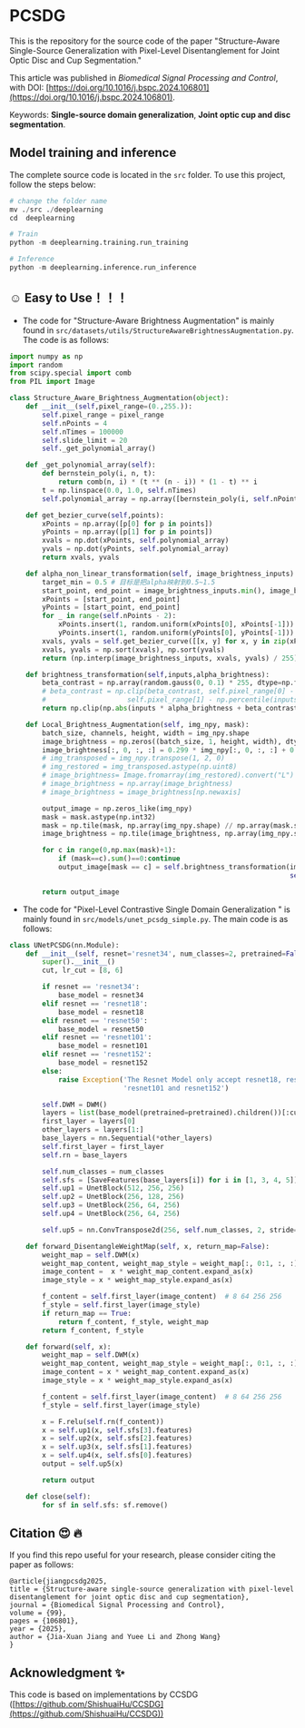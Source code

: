 # PCSDG
This is the repository for the source code of the paper "Structure-Aware Single-Source Generalization with Pixel-Level Disentanglement for Joint Optic Disc and Cup Segmentation."

This article was published in *Biomedical Signal Processing and Control*, with DOI: [https://doi.org/10.1016/j.bspc.2024.106801](https://doi.org/10.1016/j.bspc.2024.106801). 

Keywords: **Single-source domain generalization**, **Joint optic cup and disc segmentation**.


## Model training and inference
The complete source code is located in the `src` folder. To use this project, follow the steps below:
```python
# change the folder name
mv ./src ./deeplearning
cd  deeplearning

# Train
python -m deeplearning.training.run_training

# Inference
python -m deeplearning.inference.run_inference
```

## :relaxed: Easy to Use！！！ 
* The code for "Structure-Aware Brightness Augmentation" is mainly found in `src/datasets/utils/StructureAwareBrightnessAugmentation.py`. The code is as follows:
```python
import numpy as np
import random
from scipy.special import comb
from PIL import Image

class Structure_Aware_Brightness_Augmentation(object):
    def __init__(self,pixel_range=(0.,255.)):
        self.pixel_range = pixel_range
        self.nPoints = 4
        self.nTimes = 100000
        self.slide_limit = 20
        self._get_polynomial_array()

    def _get_polynomial_array(self):
        def bernstein_poly(i, n, t):
            return comb(n, i) * (t ** (n - i)) * (1 - t) ** i
        t = np.linspace(0.0, 1.0, self.nTimes)
        self.polynomial_array = np.array([bernstein_poly(i, self.nPoints - 1, t) for i in range(0, self.nPoints)]).astype(np.float32)

    def get_bezier_curve(self,points):
        xPoints = np.array([p[0] for p in points])
        yPoints = np.array([p[1] for p in points])
        xvals = np.dot(xPoints, self.polynomial_array)
        yvals = np.dot(yPoints, self.polynomial_array)
        return xvals, yvals

    def alpha_non_linear_transformation(self, image_brightness_inputs):
        target_min = 0.5 # 目标是把alpha映射到0.5~1.5
        start_point, end_point = image_brightness_inputs.min(), image_brightness_inputs.max()
        xPoints = [start_point, end_point]
        yPoints = [start_point, end_point]
        for _ in range(self.nPoints - 2):
            xPoints.insert(1, random.uniform(xPoints[0], xPoints[-1]))
            yPoints.insert(1, random.uniform(yPoints[0], yPoints[-1]))
        xvals, yvals = self.get_bezier_curve([[x, y] for x, y in zip(xPoints, yPoints)])
        xvals, yvals = np.sort(xvals), np.sort(yvals)
        return (np.interp(image_brightness_inputs, xvals, yvals) / 255) + target_min # 0~255线性映射到0.5~1.5，这个返回值就是alpha_brightness

    def brightness_transformation(self,inputs,alpha_brightness):
        beta_contrast = np.array(random.gauss(0, 0.1) * 255, dtype=np.float32)
        # beta_contrast = np.clip(beta_contrast, self.pixel_range[0] - np.percentile(inputs, self.slide_limit),
        #                    self.pixel_range[1] - np.percentile(inputs, 100 - self.slide_limit))
        return np.clip(np.abs(inputs * alpha_brightness + beta_contrast), self.pixel_range[0], self.pixel_range[1])

    def Local_Brightness_Augmentation(self, img_npy, mask):
        batch_size, channels, height, width = img_npy.shape
        image_brightness = np.zeros((batch_size, 1, height, width), dtype=img_npy.dtype)
        image_brightness[:, 0, :, :] = 0.299 * img_npy[:, 0, :, :] + 0.587 * img_npy[:, 1, :, :] + 0.114 * img_npy[:, 2, :, :]
        # img_transposed = img_npy.transpose(1, 2, 0)
        # img_restored = img_transposed.astype(np.uint8)
        # image_brightness= Image.fromarray(img_restored).convert("L")
        # image_brightness = np.array(image_brightness)
        # image_brightness = image_brightness[np.newaxis]

        output_image = np.zeros_like(img_npy)
        mask = mask.astype(np.int32)
        mask = np.tile(mask, np.array(img_npy.shape) // np.array(mask.shape))
        image_brightness = np.tile(image_brightness, np.array(img_npy.shape) // np.array(image_brightness.shape))

        for c in range(0,np.max(mask)+1):
            if (mask==c).sum()==0:continue
            output_image[mask == c] = self.brightness_transformation(img_npy[mask == c],
                                                                     self.alpha_non_linear_transformation(image_brightness[mask == c]))

        return output_image
```
* The code for "Pixel-Level Contrastive Single Domain Generalization " is mainly found in `src/models/unet_pcsdg_simple.py`. The main code is as follows:
```python
class UNetPCSDG(nn.Module):
    def __init__(self, resnet='resnet34', num_classes=2, pretrained=False):
        super().__init__()
        cut, lr_cut = [8, 6]

        if resnet == 'resnet34':
            base_model = resnet34
        elif resnet == 'resnet18':
            base_model = resnet18
        elif resnet == 'resnet50':
            base_model = resnet50
        elif resnet == 'resnet101':
            base_model = resnet101
        elif resnet == 'resnet152':
            base_model = resnet152
        else:
            raise Exception('The Resnet Model only accept resnet18, resnet34, resnet50,'
                            'resnet101 and resnet152')

        self.DWM = DWM()
        layers = list(base_model(pretrained=pretrained).children())[:cut]
        first_layer = layers[0]
        other_layers = layers[1:]
        base_layers = nn.Sequential(*other_layers)
        self.first_layer = first_layer
        self.rn = base_layers

        self.num_classes = num_classes
        self.sfs = [SaveFeatures(base_layers[i]) for i in [1, 3, 4, 5]]
        self.up1 = UnetBlock(512, 256, 256)
        self.up2 = UnetBlock(256, 128, 256)
        self.up3 = UnetBlock(256, 64, 256)
        self.up4 = UnetBlock(256, 64, 256)

        self.up5 = nn.ConvTranspose2d(256, self.num_classes, 2, stride=2)

    def forward_DisentangleWeightMap(self, x, return_map=False):
        weight_map = self.DWM(x)
        weight_map_content, weight_map_style = weight_map[:, 0:1, :, :], weight_map[:, 1:2, :, :]
        image_content =  x * weight_map_content.expand_as(x)
        image_style = x * weight_map_style.expand_as(x)

        f_content = self.first_layer(image_content)  # 8 64 256 256
        f_style = self.first_layer(image_style)
        if return_map == True:
            return f_content, f_style, weight_map
        return f_content, f_style

    def forward(self, x):
        weight_map = self.DWM(x)
        weight_map_content, weight_map_style = weight_map[:, 0:1, :, :], weight_map[:, 1:2, :, :]
        image_content = x * weight_map_content.expand_as(x)
        image_style = x * weight_map_style.expand_as(x)

        f_content = self.first_layer(image_content)  # 8 64 256 256
        f_style = self.first_layer(image_style)

        x = F.relu(self.rn(f_content))
        x = self.up1(x, self.sfs[3].features)
        x = self.up2(x, self.sfs[2].features)
        x = self.up3(x, self.sfs[1].features)
        x = self.up4(x, self.sfs[0].features)
        output = self.up5(x)

        return output

    def close(self):
        for sf in self.sfs: sf.remove()
```

## Citation :heart_eyes: :fire:
If you find this repo useful for your research, please consider citing the paper as follows:
```
@article{jiangpcsdg2025,
title = {Structure-aware single-source generalization with pixel-level disentanglement for joint optic disc and cup segmentation},
journal = {Biomedical Signal Processing and Control},
volume = {99},
pages = {106801},
year = {2025},
author = {Jia-Xuan Jiang and Yuee Li and Zhong Wang}
}
```

## Acknowledgment :sparkles:
This code is based on implementations by CCSDG ([https://github.com/ShishuaiHu/CCSDG](https://github.com/ShishuaiHu/CCSDG))


